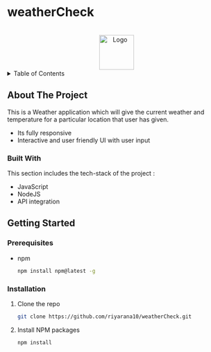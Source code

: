 # weatherCheck

<br />
<div align="center">
    <img src="https://encrypted-tbn0.gstatic.com/images?q=tbn:ANd9GcQ0aMvnriV4rPHLsTKco7bvrfVwiEiz-8sB3w&usqp=CAU" alt="Logo" width="80" height="80">
</div>



<!-- TABLE OF CONTENTS -->
<details>
  <summary>Table of Contents</summary>
  <ol>
    <li>
      <a href="#about-the-project">About The Project</a>
      <ul>
        <li><a href="#built-with">Built With</a></li>
      </ul>
    </li>
    <li>
      <a href="#getting-started">Getting Started</a>
      <ul>
        <li><a href="#prerequisites">Prerequisites</a></li>
        <li><a href="#installation">Installation</a></li>
      </ul>
    </li>
  </ol>
</details>



<!-- ABOUT THE PROJECT -->
## About The Project

This is a Weather application which will give the current weather and temperature for a particular location that user has given.

* Its fully responsive
* Interactive and user friendly UI with user input



### Built With

This section includes the tech-stack of the project :

* JavaScript
* NodeJS
* API integration 



<!-- GETTING STARTED -->
## Getting Started

### Prerequisites

* npm
  ```sh
  npm install npm@latest -g
  ```

### Installation

1. Clone the repo
   ```sh
   git clone https://github.com/riyarana10/weatherCheck.git
   ```
2. Install NPM packages
   ```sh
   npm install
   ```
